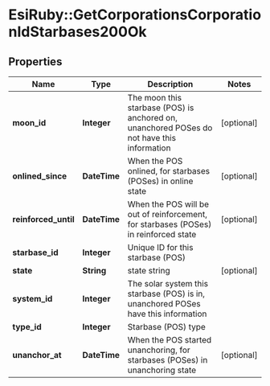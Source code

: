 # EsiRuby::GetCorporationsCorporationIdStarbases200Ok

## Properties
Name | Type | Description | Notes
------------ | ------------- | ------------- | -------------
**moon_id** | **Integer** | The moon this starbase (POS) is anchored on, unanchored POSes do not have this information | [optional] 
**onlined_since** | **DateTime** | When the POS onlined, for starbases (POSes) in online state | [optional] 
**reinforced_until** | **DateTime** | When the POS will be out of reinforcement, for starbases (POSes) in reinforced state | [optional] 
**starbase_id** | **Integer** | Unique ID for this starbase (POS) | 
**state** | **String** | state string | [optional] 
**system_id** | **Integer** | The solar system this starbase (POS) is in, unanchored POSes have this information | 
**type_id** | **Integer** | Starbase (POS) type | 
**unanchor_at** | **DateTime** | When the POS started unanchoring, for starbases (POSes) in unanchoring state | [optional] 


